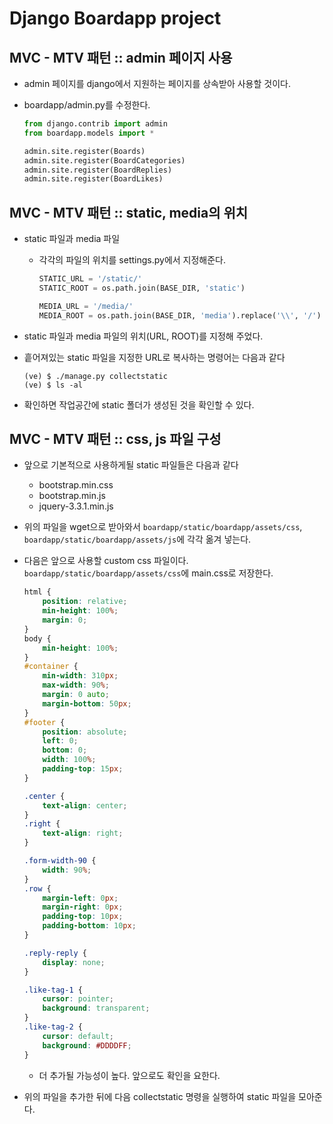 # Django Boardapp project

## MVC - MTV 패턴 :: admin 페이지 사용

- admin 페이지를 django에서 지원하는 페이지를 상속받아 사용할 것이다.
- boardapp/admin.py를 수정한다.

    ```python
    from django.contrib import admin
    from boardapp.models import *

    admin.site.register(Boards)
    admin.site.register(BoardCategories)
    admin.site.register(BoardReplies)
    admin.site.register(BoardLikes)
    ```

## MVC - MTV 패턴 :: static, media의 위치

- static 파일과 media 파일

    - 각각의 파일의 위치를 settings.py에서 지정해준다.

        ```python
        STATIC_URL = '/static/'
        STATIC_ROOT = os.path.join(BASE_DIR, 'static')

        MEDIA_URL = '/media/'
        MEDIA_ROOT = os.path.join(BASE_DIR, 'media').replace('\\', '/')
        ```

- static 파일과 media 파일의 위치(URL, ROOT)를 지정해 주었다.
- 흩어져있는 static 파일을 지정한 URL로 복사하는 명령어는 다음과 같다

    ```
    (ve) $ ./manage.py collectstatic
    (ve) $ ls -al
    ```

- 확인하면 작업공간에 static 폴더가 생성된 것을 확인할 수 있다.

## MVC - MTV 패턴 :: css, js 파일 구성

- 앞으로 기본적으로 사용하게될 static 파일들은 다음과 같다

    - bootstrap.min.css
    - bootstrap.min.js
    - jquery-3.3.1.min.js

- 위의 파일을 wget으로 받아와서 `boardapp/static/boardapp/assets/css`, `boardapp/static/boardapp/assets/js`에 각각 옮겨 넣는다.

- 다음은 앞으로 사용할 custom css 파일이다. `boardapp/static/boardapp/assets/css`에 main.css로 저장한다.

    ```css
    html {
        position: relative;
        min-height: 100%;
        margin: 0;
    }
    body {
        min-height: 100%;
    }
    #container {
        min-width: 310px;
        max-width: 90%;
        margin: 0 auto;
        margin-bottom: 50px;
    }
    #footer {
        position: absolute;
        left: 0;
        bottom: 0;
        width: 100%;
	    padding-top: 15px;
    }

    .center {
        text-align: center;
    }
    .right {
        text-align: right;
    }

    .form-width-90 {
        width: 90%;
    }
    .row {
        margin-left: 0px;
        margin-right: 0px;
        padding-top: 10px;
        padding-bottom: 10px;
    }

    .reply-reply {
        display: none;
    }

    .like-tag-1 {
        cursor: pointer;
        background: transparent;
    }
    .like-tag-2 {
        cursor: default;
        background: #DDDDFF;
    }
    ```
    - 더 추가될 가능성이 높다. 앞으로도 확인을 요한다.

- 위의 파일을 추가한 뒤에 다음 collectstatic 명령을 실행하여 static 파일을 모아준다.